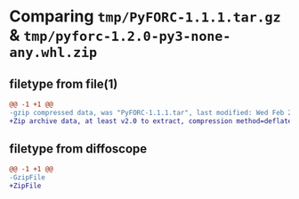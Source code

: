# Comparing `tmp/PyFORC-1.1.1.tar.gz` & `tmp/pyforc-1.2.0-py3-none-any.whl.zip`

## filetype from file(1)

```diff
@@ -1 +1 @@
-gzip compressed data, was "PyFORC-1.1.1.tar", last modified: Wed Feb 23 00:48:58 2022, max compression
+Zip archive data, at least v2.0 to extract, compression method=deflate
```

## filetype from diffoscope

```diff
@@ -1 +1 @@
-GzipFile
+ZipFile
```


